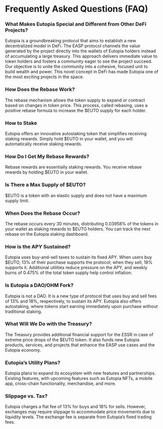 # Frequently Asked Questions (FAQ)

### What Makes Eutopia Special and Different from Other DeFi Projects? <a href="#what-makes-eutopia-special-and-different-from-other-defi-projects" id="what-makes-eutopia-special-and-different-from-other-defi-projects"></a>

Eutopia is a groundbreaking protocol that aims to establish a new decentralized model in DeFi. The EASP protocol channels the value generated by the project directly into the wallets of Eutopia holders instead of accumulating a large treasury. This approach delivers immediate value to token holders and fosters a community eager to see the project succeed. Our objective is to unite the community into a cohesive, focused unit to build wealth and power. This novel concept in DeFi has made Eutopia one of the most exciting projects in the space.

### How Does the Rebase Work? <a href="#how-does-the-rebase-work" id="how-does-the-rebase-work"></a>

The rebase mechanism allows the token supply to expand or contract based on changes in token price. This process, called rebasing, uses a positive rebase formula to increase the $EUTO supply for each holder.

### How to Stake <a href="#how-to-stake" id="how-to-stake"></a>

Eutopia offers an innovative autostaking token that simplifies receiving staking rewards. Simply hold $EUTO in your wallet, and you will automatically receive staking rewards.

### How Do I Get My Rebase Rewards? <a href="#how-do-i-get-my-rebase-rewards" id="how-do-i-get-my-rebase-rewards"></a>

Rebase rewards are essentially staking rewards. You receive rebase rewards by holding $EUTO in your wallet.

### Is There a Max Supply of $EUTO? <a href="#is-there-a-max-supply-of-usdeuto" id="is-there-a-max-supply-of-usdeuto"></a>

$EUTO is a token with an elastic supply and does not have a maximum supply limit.

### When Does the Rebase Occur? <a href="#when-does-the-rebase-occur" id="when-does-the-rebase-occur"></a>

The rebase occurs every 30 minutes, distributing 0.03958% of the tokens in your wallet as staking rewards to $EUTO holders. You can track the next rebase on the Eutopia staking dashboard.

### How is the APY Sustained? <a href="#how-is-the-apy-sustained" id="how-is-the-apy-sustained"></a>

Eutopia uses buy-and-sell taxes to sustain its fixed APY. When users buy $EUTO, 13% of their purchase supports the protocol; when they sell, 18% supports it. Additional utilities reduce pressure on the APY, and weekly burns of 0.475% of the total token supply help control inflation.

### Is Eutopia a DAO/OHM Fork? <a href="#is-eutopia-a-dao-ohm-fork" id="is-eutopia-a-dao-ohm-fork"></a>

Eutopia is not a DAO. It is a new type of protocol that uses buy and sell fees of 13% and 18%, respectively, to sustain its APY. Eutopia also offers autostaking, where tokens start earning immediately upon purchase without traditional staking.

### What Will We Do with the Treasury? <a href="#what-will-we-do-with-the-treasury" id="what-will-we-do-with-the-treasury"></a>

The Treasury provides additional financial support for the ESSR in case of extreme price drops of the $EUTO token. It also funds new Eutopia products, services, and projects that enhance the EASP use cases and the Eutopia economy.

### Eutopia’s Utility Plans? <a href="#eutopias-utility-plans" id="eutopias-utility-plans"></a>

Eutopia plans to expand its ecosystem with new features and partnerships. Existing features, with upcoming features such as Eutopia NFTs, a mobile app, cross-chain functionality, merchandise, and more.

### Slippage vs. Tax? <a href="#slippage-vs.-tax" id="slippage-vs.-tax"></a>

Eutopia charges a flat fee of 13% for buys and 18% for sells. However, exchanges may require slippage to accommodate price movements due to liquidity levels. The exchange fee is separate from Eutopia’s fixed trading fees.
